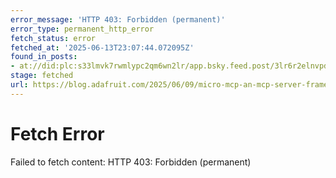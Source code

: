 ```yaml
---
error_message: 'HTTP 403: Forbidden (permanent)'
error_type: permanent_http_error
fetch_status: error
fetched_at: '2025-06-13T23:07:44.072095Z'
found_in_posts:
- at://did:plc:s33lmvk7rwmlypc2qm6wn2lr/app.bsky.feed.post/3lr6r2elnvpd2
stage: fetched
url: https://blog.adafruit.com/2025/06/09/micro-mcp-an-mcp-server-framework-for-the-bbc-microbit-and-makecode/
---
```


# Fetch Error

Failed to fetch content: HTTP 403: Forbidden (permanent)